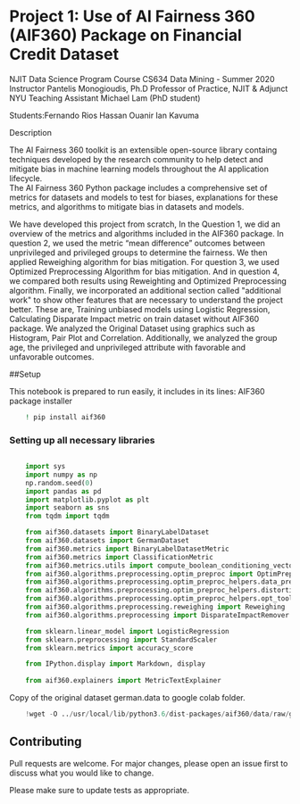 Project 1: Use of AI Fairness 360 (AIF360) Package on Financial Credit Dataset
==============================================================================

NJIT Data Science Program Course
CS634 Data Mining - Summer 2020
Instructor Pantelis Monogioudis, Ph.D Professor of Practice, NJIT & Adjunct NYU
Teaching Assistant Michael Lam (PhD student)


Students:Fernando Rios Hassan Ouanir Ian Kavuma


Description

The AI Fairness 360 toolkit is an extensible open-source library containg techniques developed by the research community to help detect and mitigate bias in machine learning models throughout the AI application lifecycle. <br> The AI Fairness 360 Python package includes a comprehensive set of metrics for datasets and models to test for biases,
explanations for these metrics, and algorithms to mitigate bias in datasets and models. 

We have developed this project from scratch, In the Question 1, we did an overview of the metrics and algorithms included in the AIF360 package. In question 2, we used the metric “mean difference” outcomes between unprivileged and privileged groups to determine the fairness. We then applied Reweighing algorithm for bias mitigation. For question 3, we used Optimized Preprocessing Algorithm for bias mitigation. And in question 4, we compared both results using Reweighting and Optimized Preprocessing algorithm. Finally, we incorporated an additional section called "additional work" to show other features that are necessary to understand the project better. These are, Training unbiased models using Logistic Regression, Calculating Disparate Impact metric on train dataset without AIF360 package. We analyzed the Original Dataset using graphics such as Histogram, Pair Plot and Correlation. Additionally, we analyzed the group age, the privileged and unprivileged attribute with favorable and unfavorable outcomes.


##Setup 

This notebook is prepared to run easily, it includes in its lines:
AIF360 package installer
```bash
	! pip install aif360
``` 
### Setting up all necessary libraries

```python 

	import sys
	import numpy as np
	np.random.seed(0)
	import pandas as pd
	import matplotlib.pyplot as plt
	import seaborn as sns
	from tqdm import tqdm

	from aif360.datasets import BinaryLabelDataset
	from aif360.datasets import GermanDataset
	from aif360.metrics import BinaryLabelDatasetMetric
	from aif360.metrics import ClassificationMetric
	from aif360.metrics.utils import compute_boolean_conditioning_vector
	from aif360.algorithms.preprocessing.optim_preproc import OptimPreproc
	from aif360.algorithms.preprocessing.optim_preproc_helpers.data_preproc_functions import load_preproc_data_german
	from aif360.algorithms.preprocessing.optim_preproc_helpers.distortion_functions import get_distortion_german
	from aif360.algorithms.preprocessing.optim_preproc_helpers.opt_tools import OptTools
	from aif360.algorithms.preprocessing.reweighing import Reweighing
	from aif360.algorithms.preprocessing import DisparateImpactRemover

	from sklearn.linear_model import LogisticRegression
	from sklearn.preprocessing import StandardScaler
	from sklearn.metrics import accuracy_score

	from IPython.display import Markdown, display
	
	from aif360.explainers import MetricTextExplainer
```
Copy of the original dataset german.data to google colab folder.

``` python  
	!wget -O ../usr/local/lib/python3.6/dist-packages/aif360/data/raw/german/german.data https://archive.ics.uci.edu/ml/machine-learning-databases/statlog/german/german.data
``` 
## Contributing 
Pull requests are welcome. For major changes, please open an issue first to discuss what you would like to change.

Please make sure to update tests as appropriate.
